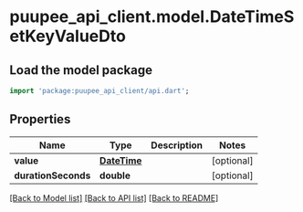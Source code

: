 # puupee_api_client.model.DateTimeSetKeyValueDto

## Load the model package
```dart
import 'package:puupee_api_client/api.dart';
```

## Properties
Name | Type | Description | Notes
------------ | ------------- | ------------- | -------------
**value** | [**DateTime**](DateTime.md) |  | [optional] 
**durationSeconds** | **double** |  | [optional] 

[[Back to Model list]](../README.md#documentation-for-models) [[Back to API list]](../README.md#documentation-for-api-endpoints) [[Back to README]](../README.md)


